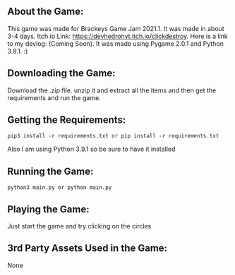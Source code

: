 ## About the Game:
This game was made for Brackeys Game Jam 2021.1. It was made in about 3-4 days. Itch.io Link: https://devhedronyt.itch.io/clickdestroy. Here is a link to my devlog: (Coming Soon). It was made using Pygame 2.0.1 and Python 3.9.1. :)

## Downloading the Game:
Download the .zip file. unzip it and extract all the items and then get the requirements and run the game. 

## Getting the Requirements:

```
pip3 install -r requirements.txt or pip install -r requirements.txt
```

Also I am using Python 3.9.1 so be sure to have it installed

## Running the Game:

```
python3 main.py or python main.py
```

## Playing the Game:

Just start the game and try clicking on the circles

## 3rd Party Assets Used in the Game:
None

